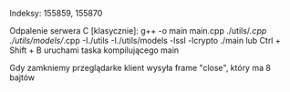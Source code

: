 Indeksy: 155859, 155870

Odpalenie serwera C [klasycznie]:
g++ -o main main.cpp ./utils/*.cpp ./utils/models/*.cpp -I./utils -I./utils/models -lssl -lcrypto
./main
lub
Ctrl + Shift + B uruchami taska kompilującego main

Gdy zamkniemy przeglądarke klient wysyła frame "close", który ma 8 bajtów
